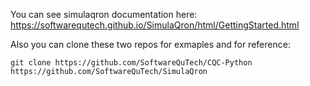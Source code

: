You can see simulaqron documentation here: https://softwarequtech.github.io/SimulaQron/html/GettingStarted.html

Also you can clone these two repos for exmaples and for reference:

`git clone https://github.com/SoftwareQuTech/CQC-Python`
`https://github.com/SoftwareQuTech/SimulaQron`